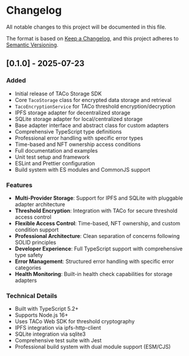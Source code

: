 # Changelog

All notable changes to this project will be documented in this file.

The format is based on [Keep a Changelog](https://keepachangelog.com/en/1.0.0/),
and this project adheres to [Semantic Versioning](https://semver.org/spec/v2.0.0.html).

## [0.1.0] - 2025-07-23

### Added
- Initial release of TACo Storage SDK
- Core `TacoStorage` class for encrypted data storage and retrieval
- `TacoEncryptionService` for TACo threshold encryption/decryption
- IPFS storage adapter for decentralized storage
- SQLite storage adapter for local/centralized storage
- Base adapter interface and abstract class for custom adapters
- Comprehensive TypeScript type definitions
- Professional error handling with specific error types
- Time-based and NFT ownership access conditions
- Full documentation and examples
- Unit test setup and framework
- ESLint and Prettier configuration
- Build system with ES modules and CommonJS support

### Features
- **Multi-Provider Storage**: Support for IPFS and SQLite with pluggable adapter architecture
- **Threshold Encryption**: Integration with TACo for secure threshold access control
- **Flexible Access Control**: Time-based, NFT ownership, and custom condition support
- **Professional Architecture**: Clean separation of concerns following SOLID principles
- **Developer Experience**: Full TypeScript support with comprehensive type safety
- **Error Management**: Structured error handling with specific error categories
- **Health Monitoring**: Built-in health check capabilities for storage adapters

### Technical Details
- Built with TypeScript 5.2+
- Supports Node.js 16+
- Uses TACo Web SDK for threshold cryptography
- IPFS integration via ipfs-http-client
- SQLite integration via sqlite3
- Comprehensive test suite with Jest
- Professional build system with dual module support (ESM/CJS)
